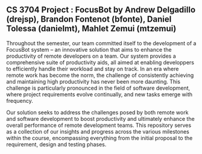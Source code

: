 ## CS 3704 Project : FocusBot by Andrew Delgadillo (drejsp), Brandon Fontenot (bfonte), Daniel Tolessa (danielmt), Mahlet Zemui (mtzemui)

  Throughout the semester, our team committed itself to the development of a FocusBot system – an innovative solution that aims to enhance the productivity of remote developers on a team. Our system provides a comprehensive suite of productivity aids, all aimed at enabling developpers to efficiently handle their workload and stay on track. In an era where remote work has become the norm, the challenge of consistently achieving and maintaining high productivity has never been more daunting. This challenge is particularly pronounced in the field of software development, where project requirements evolve continually, and new tasks emerge with frequency. 
  
  Our solution seeks to address the challenges posed by both remote work and software development to boost productivity and ultimately enhance the overall performance of remote development teams. This repository serves as a collection of our insights and progress across the various milestones within the course, encompassing everything from the initial proposal to the requirement, design and testing phases.
